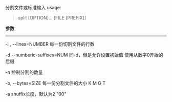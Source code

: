 分割文件或标准输入
usage:
> split [OPTION]... [FILE [PREFIX]]

**参数**
***

-l , --lines=NUMBER
	每一份切割文件的行数

-d
	--numberic-suffixes=NUM  同-d，但是允许设置初始值
	使用从数字0开始的后缀

-n  控制分割的数量

-b, --bytes=SIZE
	每一份分割文件的大小 K M G T

-a
	shuffix长度，默认为2 "00"

